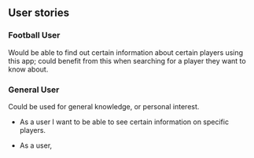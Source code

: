 ## User stories

### Football User
Would be able to find out certain information about certain 
players using this app; could benefit from this when
searching for a player they want to know about.

### General User
Could be used for general knowledge, or personal interest.


* As a user I want to be able to see certain information on specific players.
 
* As a user, 

